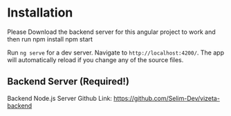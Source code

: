 # Installation

Please Download the backend server for this angular project to work and then run npm install npm start

Run `ng serve` for a dev server. Navigate to `http://localhost:4200/`. The app will automatically reload if you change any of the source files.

## Backend Server (Required!)

Backend Node.js Server Github
Link: https://github.com/Selim-Dev/vizeta-backend
